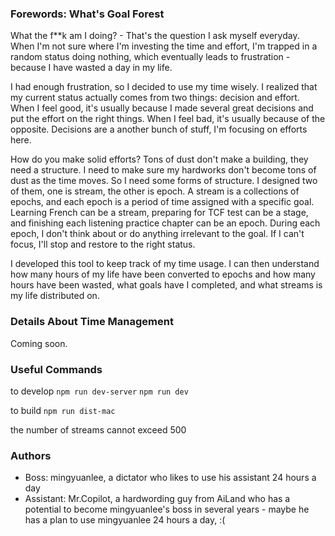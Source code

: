 ### Forewords: What's Goal Forest

What the f**k am I doing? - That's the question I ask myself everyday. When I'm not sure where I'm investing the time and effort, I'm trapped in a random status doing nothing, which eventually leads to frustration - because I have wasted a day in my life.<br />

I had enough frustration, so I decided to use my time wisely. I realized that my current status actually comes from two things: decision and effort. When I feel good, it's usually because I made several great decisions and put the effort on the right things. When I feel bad, it's usually because of the opposite. Decisions are a another bunch of stuff, I'm focusing on efforts here.<br />

How do you make solid efforts? Tons of dust don't make a building, they need a structure. I need to make sure my hardworks don't become tons of dust as the time moves. So I need some forms of structure. I designed two of them, one is stream, the other is epoch. A stream is a collections of epochs, and each epoch is a period of time assigned with a specific goal. Learning French can be a stream, preparing for TCF test can be a stage, and finishing each listening practice chapter can be an epoch. During each epoch, I don't think about or do anything irrelevant to the goal. If I can't focus, I'll stop and restore to the right status. 
<br />

I developed this tool to keep track of my time usage. I can then understand how many hours of my life have been converted to epochs and how many hours have been wasted, what goals have I completed, and what streams is my life distributed on.

### Details About Time Management

Coming soon.

### Useful Commands

to develop
`npm run dev-server`
`npm run dev`

to build
`npm run dist-mac`



the number of streams cannot exceed 500

### Authors

- Boss: mingyuanlee, a dictator who likes to use his assistant 24 hours a day
- Assistant: Mr.Copilot, a hardwording guy from AiLand who has a potential to become mingyuanlee's boss in several years - maybe he has a plan to use mingyuanlee 24 hours a day, :(